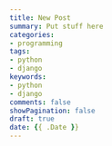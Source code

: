 ```yaml
---
title: New Post
summary: Put stuff here
categories:
- programming
tags:
- python
- django
keywords:
- python
- django
comments: false
showPagination: false
draft: true
date: {{ .Date }}
---
```


<!--more-->